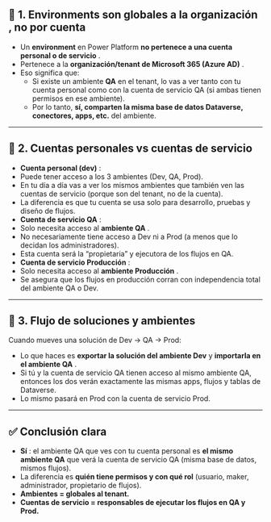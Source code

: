 ## 🔹 1. Environments son  **globales a la organización** , no por cuenta

* Un **environment** en Power Platform  **no pertenece a una cuenta personal o de servicio** .
* Pertenece a la  **organización/tenant de Microsoft 365 (Azure AD)** .
* Eso significa que:
  * Si existe un ambiente **QA** en el tenant, lo vas a ver tanto con tu cuenta personal como con la cuenta de servicio QA (si ambas tienen permisos en ese ambiente).
  * Por lo tanto, **sí, comparten la misma base de datos Dataverse, conectores, apps, etc.** del ambiente.

---

## 🔹 2. Cuentas personales vs cuentas de servicio

* **Cuenta personal (dev)** :
* Puede tener acceso a los 3 ambientes (Dev, QA, Prod).
* En tu día a día vas a ver los mismos ambientes que también ven las cuentas de servicio (porque son del tenant, no de la cuenta).
* La diferencia es que tu cuenta se usa solo para desarrollo, pruebas y diseño de flujos.
* **Cuenta de servicio QA** :
* Solo necesita acceso al  **ambiente QA** .
* No necesariamente tiene acceso a Dev ni a Prod (a menos que lo decidan los administradores).
* Esta cuenta será la “propietaria” y ejecutora de los flujos en QA.
* **Cuenta de servicio Producción** :
* Solo necesita acceso al  **ambiente Producción** .
* Se asegura que los flujos en producción corran con independencia total del ambiente QA o Dev.

---

## 🔹 3. Flujo de soluciones y ambientes

Cuando mueves una solución de Dev → QA → Prod:

* Lo que haces es **exportar la solución del ambiente Dev** y  **importarla en el ambiente QA** .
* Si tú y la cuenta de servicio QA tienen acceso al mismo ambiente QA, entonces los dos verán exactamente las mismas apps, flujos y tablas de Dataverse.
* Lo mismo pasará en Prod con la cuenta de servicio Prod.

---

## ✅ Conclusión clara

* **Sí** : el ambiente QA que ves con tu cuenta personal es **el mismo ambiente QA** que verá la cuenta de servicio QA (misma base de datos, mismos flujos).
* La diferencia es **quién tiene permisos y con qué rol** (usuario, maker, administrador, propietario de flujos).
* **Ambientes = globales al tenant.**
* **Cuentas de servicio = responsables de ejecutar los flujos en QA y Prod.**
